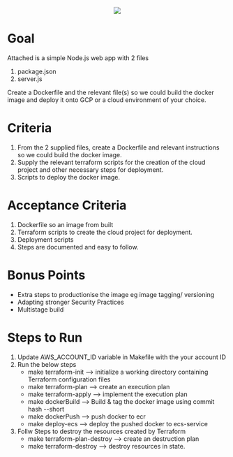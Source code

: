 <p align="center">
    <img  alg="Eclipx" src="http://eclipxgroup.com/wp-content/themes/reverie-master/img/template/eclipx-group-logo.png" />
</p>


# Goal

Attached is a simple Node.js web app with 2 files
1. package.json
2. server.js

Create a Dockerfile and the relevant file(s) so we could build the docker image and deploy it onto GCP or a cloud environment of your choice.

# Criteria

1. From the 2 supplied files, create a Dockerfile and relevant instructions so we could build the docker image.
2. Supply the relevant terraform scripts for the creation of the cloud project and other necessary steps for deployment.
3. Scripts to deploy the docker image.


# Acceptance Criteria

1. Dockerfile so an image from built 
2. Terraform scripts to create the cloud project for deployment.
3. Deployment scripts
4. Steps are documented and easy to follow.


# Bonus Points

- Extra steps to productionise the image eg image tagging/ versioning
- Adapting stronger Security Practices
- Multistage build


# Steps to Run

1. Update AWS_ACCOUNT_ID variable in Makefile with the your account ID
2. Run the below steps
    - make terraform-init --> initialize a working directory containing Terraform configuration files
    - make terraform-plan --> create an execution plan
    - make terraform-apply --> implement the execution plan
    - make dockerBuild --> Build & tag the docker image using commit hash --short
    - make dockerPush --> push docker to ecr
    - make deploy-ecs --> deploy the pushed docker to ecs-service
3. Follw Steps to destroy the resources created by Terraform
    - make terraform-plan-destroy --> create an destruction plan
    - make terraform-destroy --> destroy resources in state.